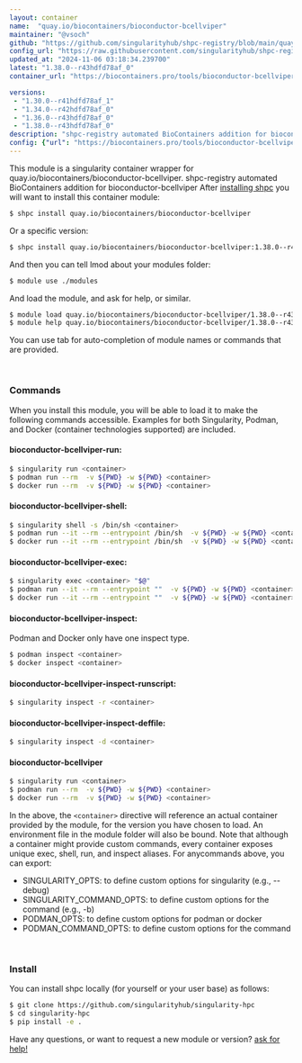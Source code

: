 ```yaml
---
layout: container
name:  "quay.io/biocontainers/bioconductor-bcellviper"
maintainer: "@vsoch"
github: "https://github.com/singularityhub/shpc-registry/blob/main/quay.io/biocontainers/bioconductor-bcellviper/container.yaml"
config_url: "https://raw.githubusercontent.com/singularityhub/shpc-registry/main/quay.io/biocontainers/bioconductor-bcellviper/container.yaml"
updated_at: "2024-11-06 03:18:34.239700"
latest: "1.38.0--r43hdfd78af_0"
container_url: "https://biocontainers.pro/tools/bioconductor-bcellviper"

versions:
 - "1.30.0--r41hdfd78af_1"
 - "1.34.0--r42hdfd78af_0"
 - "1.36.0--r43hdfd78af_0"
 - "1.38.0--r43hdfd78af_0"
description: "shpc-registry automated BioContainers addition for bioconductor-bcellviper"
config: {"url": "https://biocontainers.pro/tools/bioconductor-bcellviper", "maintainer": "@vsoch", "description": "shpc-registry automated BioContainers addition for bioconductor-bcellviper", "latest": {"1.38.0--r43hdfd78af_0": "sha256:b60132123436c62e3840f79d577be7ded51b0c283f62603e0f062b053b365b21"}, "tags": {"1.30.0--r41hdfd78af_1": "sha256:a8a979f5220e7eb2ef61d0d4cd6ebf98858ceefdc664194f671a86b366e88356", "1.34.0--r42hdfd78af_0": "sha256:52390641f5268fa4545b1843a965893c2b121f0d661ec92e54cb10c4f55cc28c", "1.36.0--r43hdfd78af_0": "sha256:897bc962e303e02599d05bf64e08523ddac89f34a006a8262207ab6c567bb0c7", "1.38.0--r43hdfd78af_0": "sha256:b60132123436c62e3840f79d577be7ded51b0c283f62603e0f062b053b365b21"}, "docker": "quay.io/biocontainers/bioconductor-bcellviper"}
---
```


This module is a singularity container wrapper for quay.io/biocontainers/bioconductor-bcellviper.
shpc-registry automated BioContainers addition for bioconductor-bcellviper
After [installing shpc](#install) you will want to install this container module:


```bash
$ shpc install quay.io/biocontainers/bioconductor-bcellviper
```

Or a specific version:

```bash
$ shpc install quay.io/biocontainers/bioconductor-bcellviper:1.38.0--r43hdfd78af_0
```

And then you can tell lmod about your modules folder:

```bash
$ module use ./modules
```

And load the module, and ask for help, or similar.

```bash
$ module load quay.io/biocontainers/bioconductor-bcellviper/1.38.0--r43hdfd78af_0
$ module help quay.io/biocontainers/bioconductor-bcellviper/1.38.0--r43hdfd78af_0
```

You can use tab for auto-completion of module names or commands that are provided.

<br>

### Commands

When you install this module, you will be able to load it to make the following commands accessible.
Examples for both Singularity, Podman, and Docker (container technologies supported) are included.

#### bioconductor-bcellviper-run:

```bash
$ singularity run <container>
$ podman run --rm  -v ${PWD} -w ${PWD} <container>
$ docker run --rm  -v ${PWD} -w ${PWD} <container>
```

#### bioconductor-bcellviper-shell:

```bash
$ singularity shell -s /bin/sh <container>
$ podman run --it --rm --entrypoint /bin/sh  -v ${PWD} -w ${PWD} <container>
$ docker run --it --rm --entrypoint /bin/sh  -v ${PWD} -w ${PWD} <container>
```

#### bioconductor-bcellviper-exec:

```bash
$ singularity exec <container> "$@"
$ podman run --it --rm --entrypoint ""  -v ${PWD} -w ${PWD} <container> "$@"
$ docker run --it --rm --entrypoint ""  -v ${PWD} -w ${PWD} <container> "$@"
```

#### bioconductor-bcellviper-inspect:

Podman and Docker only have one inspect type.

```bash
$ podman inspect <container>
$ docker inspect <container>
```

#### bioconductor-bcellviper-inspect-runscript:

```bash
$ singularity inspect -r <container>
```

#### bioconductor-bcellviper-inspect-deffile:

```bash
$ singularity inspect -d <container>
```



#### bioconductor-bcellviper

```bash
$ singularity run <container>
$ podman run --rm  -v ${PWD} -w ${PWD} <container>
$ docker run --rm  -v ${PWD} -w ${PWD} <container>
```


In the above, the `<container>` directive will reference an actual container provided
by the module, for the version you have chosen to load. An environment file in the
module folder will also be bound. Note that although a container
might provide custom commands, every container exposes unique exec, shell, run, and
inspect aliases. For anycommands above, you can export:

 - SINGULARITY_OPTS: to define custom options for singularity (e.g., --debug)
 - SINGULARITY_COMMAND_OPTS: to define custom options for the command (e.g., -b)
 - PODMAN_OPTS: to define custom options for podman or docker
 - PODMAN_COMMAND_OPTS: to define custom options for the command

<br>

### Install

You can install shpc locally (for yourself or your user base) as follows:

```bash
$ git clone https://github.com/singularityhub/singularity-hpc
$ cd singularity-hpc
$ pip install -e .
```

Have any questions, or want to request a new module or version? [ask for help!](https://github.com/singularityhub/singularity-hpc/issues)